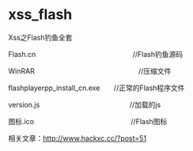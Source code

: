 # xss_flash
Xss之Flash钓鱼全套  
  
  
Flash.cn　　　　　　　　　　　　　　//Flash钓鱼源码  

WinRAR　　　　　　　　　　　　　　　//压缩文件  

flashplayerpp_install_cn.exe　　//正常的Flash程序文件  

version.js　　　　　　　　　　　　　//加载的js  

图标.ico　　　　　　　　　　　　　　//Flash图标  

相关文章：http://www.hackxc.cc/?post=51
